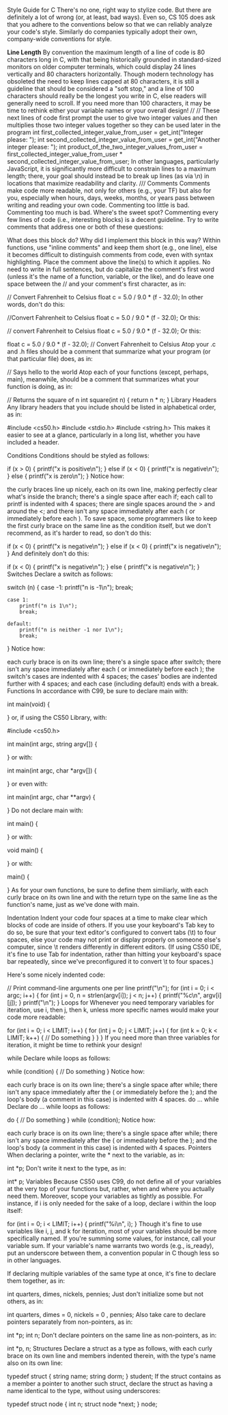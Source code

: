 Style Guide for C
There's no one, right way to stylize code. But there are definitely a lot of wrong (or, at least, bad ways). Even so, CS 105 does ask that you adhere to the conventions below so that we can reliably analyze your code's style. Similarly do companies typically adopt their own, company-wide conventions for style.

**Line Length**
By convention the maximum length of a line of code is 80 characters long in C, with that being historically grounded in standard-sized monitors on older computer terminals, which could display 24 lines vertically and 80 characters horizontally. Though modern technology has obsoleted the need to keep lines capped at 80 characters, it is still a guideline that should be considered a "soft stop," and a line of 100 characters should really be the longest you write in C, else readers will generally need to scroll. If you need more than 100 characters, it may be time to rethink either your variable names or your overall design!
//
// These next lines of code first prompt the user to give two integer values and then multiplies those two integer values together so they can be used later in the program
int first_collected_integer_value_from_user = get_int("Integer please: ");
int second_collected_integer_value_from_user = get_int("Another integer please: ");
int product_of_the_two_integer_values_from_user = first_collected_integer_value_from_user * second_collected_integer_value_from_user;
In other languages, particularly JavaScript, it is significantly more difficult to constrain lines to a maximum length; there, your goal should instead be to break up lines (as via \n) in locations that maximize readability and clarity.
///
Comments
Comments make code more readable, not only for others (e.g., your TF) but also for you, especially when hours, days, weeks, months, or years pass between writing and reading your own code. Commenting too little is bad. Commenting too much is bad. Where's the sweet spot? Commenting every few lines of code (i.e., interesting blocks) is a decent guideline. Try to write comments that address one or both of these questions:

What does this block do?
Why did I implement this block in this way?
Within functions, use "inline comments" and keep them short (e.g., one line), else it becomes difficult to distinguish comments from code, even with syntax highlighting. Place the comment above the line(s) to which it applies. No need to write in full sentences, but do capitalize the comment's first word (unless it's the name of a function, variable, or the like), and do leave one space between the // and your comment's first character, as in:

// Convert Fahrenheit to Celsius
float c = 5.0 / 9.0 * (f - 32.0);
In other words, don't do this:

//Convert Fahrenheit to Celsius
float c = 5.0 / 9.0 * (f - 32.0);
Or this:

// convert Fahrenheit to Celsius
float c = 5.0 / 9.0 * (f - 32.0);
Or this:

float c = 5.0 / 9.0 * (f - 32.0); // Convert Fahrenheit to Celsius
Atop your .c and .h files should be a comment that summarize what your program (or that particular file) does, as in:

// Says hello to the world
Atop each of your functions (except, perhaps, main), meanwhile, should be a comment that summarizes what your function is doing, as in:

// Returns the square of n
int square(int n)
{
    return n * n;
}
Library Headers
Any library headers that you include should be listed in alphabetical order, as in:

#include <cs50.h>
#include <stdio.h>
#include <string.h>
This makes it easier to see at a glance, particularly in a long list, whether you have included a header.

Conditions
Conditions should be styled as follows:

if (x > 0)
{
    printf("x is positive\n");
}
else if (x < 0)
{
    printf("x is negative\n");
}
else
{
    printf("x is zero\n");
}
Notice how:

the curly braces line up nicely, each on its own line, making perfectly clear what's inside the branch;
there's a single space after each if;
each call to printf is indented with 4 spaces;
there are single spaces around the > and around the <; and
there isn't any space immediately after each ( or immediately before each ).
To save space, some programmers like to keep the first curly brace on the same line as the condition itself, but we don't recommend, as it's harder to read, so don't do this:

if (x < 0) {
    printf("x is negative\n");
} else if (x < 0) {
    printf("x is negative\n");
}
And definitely don't do this:

if (x < 0)
    {
    printf("x is negative\n");
    }
else
    {
    printf("x is negative\n");
    }
Switches
Declare a switch as follows:

switch (n)
{
    case -1:
        printf("n is -1\n");
        break;

    case 1:
        printf("n is 1\n");
        break;

    default:
        printf("n is neither -1 nor 1\n");
        break;
}
Notice how:

each curly brace is on its own line;
there's a single space after switch;
there isn't any space immediately after each ( or immediately before each );
the switch's cases are indented with 4 spaces;
the cases' bodies are indented further with 4 spaces; and
each case (including default) ends with a break.
Functions
In accordance with C99, be sure to declare main with:

int main(void)
{

}
or, if using the CS50 Library, with:

#include <cs50.h>

int main(int argc, string argv[])
{

}
or with:

int main(int argc, char *argv[])
{

}
or even with:

int main(int argc, char **argv)
{

}
Do not declare main with:

int main()
{

}
or with:

void main()
{

}
or with:

main()
{

}
As for your own functions, be sure to define them similiarly, with each curly brace on its own line and with the return type on the same line as the function's name, just as we've done with main.

Indentation
Indent your code four spaces at a time to make clear which blocks of code are inside of others. If you use your keyboard's Tab key to do so, be sure that your text editor's configured to convert tabs (\t) to four spaces, else your code may not print or display properly on someone else's computer, since \t renders differently in different editors. (If using CS50 IDE, it's fine to use Tab for indentation, rather than hitting your keyboard's space bar repeatedly, since we've preconfigured it to convert \t to four spaces.)

Here's some nicely indented code:

// Print command-line arguments one per line
printf("\n");
for (int i = 0; i < argc; i++)
{
    for (int j = 0, n = strlen(argv[i]); j < n; j++)
    {
        printf("%c\n", argv[i][j]);
    }
    printf("\n");
}
Loops
for
Whenever you need temporary variables for iteration, use i, then j, then k, unless more specific names would make your code more readable:

for (int i = 0; i < LIMIT; i++)
{
    for (int j = 0; j < LIMIT; j++)
    {
        for (int k = 0; k < LIMIT; k++)
        {
            // Do something
        }
    }
}
If you need more than three variables for iteration, it might be time to rethink your design!

while
Declare while loops as follows:

while (condition)
{
    // Do something
}
Notice how:

each curly brace is on its own line;
there's a single space after while;
there isn't any space immediately after the ( or immediately before the ); and
the loop's body (a comment in this case) is indented with 4 spaces.
do ... while
Declare do ... while loops as follows:

do
{
    // Do something
}
while (condition);
Notice how:

each curly brace is on its own line;
there's a single space after while;
there isn't any space immediately after the ( or immediately before the ); and
the loop's body (a comment in this case) is indented with 4 spaces.
Pointers
When declaring a pointer, write the * next to the variable, as in:

int *p;
Don't write it next to the type, as in:

int* p;
Variables
Because CS50 uses C99, do not define all of your variables at the very top of your functions but, rather, when and where you actually need them. Moreover, scope your variables as tightly as possible. For instance, if i is only needed for the sake of a loop, declare i within the loop itself:

for (int i = 0; i < LIMIT; i++)
{
    printf("%i\n", i);
}
Though it's fine to use variables like i, j, and k for iteration, most of your variables should be more specifically named. If you're summing some values, for instance, call your variable sum. If your variable's name warrants two words (e.g., is_ready), put an underscore between them, a convention popular in C though less so in other languages.

If declaring multiple variables of the same type at once, it's fine to declare them together, as in:

int quarters, dimes, nickels, pennies;
Just don't initialize some but not others, as in:

int quarters, dimes = 0, nickels = 0 , pennies;
Also take care to declare pointers separately from non-pointers, as in:

int *p;
int n;
Don't declare pointers on the same line as non-pointers, as in:

int *p, n;
Structures
Declare a struct as a type as follows, with each curly brace on its own line and members indented therein, with the type's name also on its own line:

typedef struct
{
    string name;
    string dorm;
}
student;
If the struct contains as a member a pointer to another such struct, declare the struct as having a name identical to the type, without using underscores:

typedef struct node
{
    int n;
    struct node *next;
}
node;

